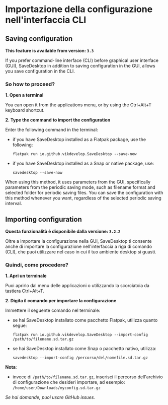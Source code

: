# Importazione della configurazione nell'interfaccia CLI

## Saving configuration

**This feature is available from version: `3.3`**

If you prefer command-line interface (CLI) before graphical user interface (GUI), SaveDesktop in addition to saving configuration in the GUI, allows you save configuration in the CLI.

### So how to proceed?

**1. Open a terminal**

You can open it from the applications menu, or by using the Ctrl+Alt+T keyboard shortcut.

**2. Type the command to import the configuration**

Enter the following command in the terminal:
- if you have SaveDesktop installed as a Flatpak package, use the following:

     ```
     flatpak run io.github.vikdevelop.SaveDesktop --save-now
     ```

- if you have SaveDesktop installed as a Snap or native package, use:
     ```
     savedesktop --save-now
     ```

When using this method, it uses parameters from the GUI, specifically parameters from the periodic saving mode, such as filename format and selected folder for periodic saving files. You can save the configuration with this method whenever you want, regardless of the selected periodic saving interval.

## Importing configuration

**Questa funzionalità è disponibile dalla versione: `3.2.2`**

Oltre a importare la configurazione nella GUI, SaveDesktop ti consente anche di importare la configurazione nell'interfaccia a riga di comando (CLI), che puoi utilizzare nel caso in cui il tuo ambiente desktop si guasti.

### Quindi, come procedere?
**1. Apri un terminale**

Puoi aprirlo dal menu delle applicazioni o utilizzando la scorciatoia da tastiera Ctrl+Alt+T.

**2. Digita il comando per importare la configurazione**

Immettere il seguente comando nel terminale:
- se hai SaveDesktop installato come pacchetto Flatpak, utilizza quanto segue:

   ```
   flatpak run io.github.vikdevelop.SaveDesktop --import-config /path/to/filename.sd.tar.gz
   ```

- se hai SaveDesktop installato come Snap o pacchetto nativo, utilizza:
   ```
   savedesktop --import-config /percorso/del/nomefile.sd.tar.gz
   ```
      
**Nota**:
- invece di `/path/to/filename.sd.tar.gz`, inserisci il percorso dell'archivio di configurazione che desideri importare, ad esempio: `/home/user/Downloads/myconfig.sd.tar.gz`

_Se hai domande, puoi usare GitHub issues._
